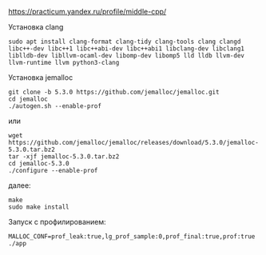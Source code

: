 https://practicum.yandex.ru/profile/middle-cpp/


Установка clang
```
sudo apt install clang-format clang-tidy clang-tools clang clangd libc++-dev libc++1 libc++abi-dev libc++abi1 libclang-dev libclang1 liblldb-dev libllvm-ocaml-dev libomp-dev libomp5 lld lldb llvm-dev llvm-runtime llvm python3-clang
```

Установка jemalloc
```
git clone -b 5.3.0 https://github.com/jemalloc/jemalloc.git
cd jemalloc
./autogen.sh --enable-prof
```
или
```
wget https://github.com/jemalloc/jemalloc/releases/download/5.3.0/jemalloc-5.3.0.tar.bz2
tar -xjf jemalloc-5.3.0.tar.bz2
cd jemalloc-5.3.0
./configure --enable-prof
```
далее:
```
make
sudo make install
```

Запуск с профилированием:
```
MALLOC_CONF=prof_leak:true,lg_prof_sample:0,prof_final:true,prof:true ./app
```